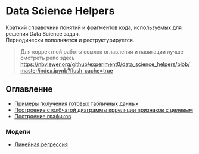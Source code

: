 # Data Science Helpers

Краткий справочник понятий и фрагментов кода, используемых для решения Data Science задач.\
Периодически пополняется и реструктурируется.

> Для корректной работы ссылок оглавления и навигации лучше смотреть репо здесь
> https://nbviewer.org/github/experiment0/data_science_helpers/blob/master/index.ipynb?flush_cache=true

## Оглавление

- [Примеры получения готовых табличных данных](./articles/data_examples.ipynb)
- [Построение столбчатой диаграммы крреляции признаков с целевым](./articles/corr_bar_with_target.ipynb)
- [Построение графиков](./articles/building_graphs.ipynb)

### Модели
- [Линейная регрессия](./articles/linear_regression.ipynb)
